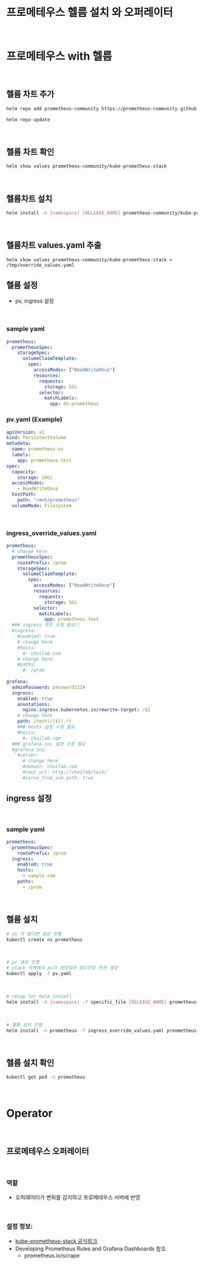 # 프로메테우스 헬름 설치 와 오퍼레이터

<br>

# 프로메테우스 with 헬름

<br>

## 헬름 차트 추가

```bash
helm repo add prometheus-community https://prometheus-community.github.io/helm-charts

helm repo update
```

<br>

## 헬름 차트 확인

```bash
helm show values prometheus-community/kube-prometheus-stack
```


<br>

## 헬름차트 설치

```bash
helm install -n [namespace] [RELEASE_NAME] prometheus-community/kube-prometheus-stack
```

<br>

## 헬름차트 values.yaml 추출

```
helm show values prometheus-community/kube-prometheus-stack > /tmp/override_values.yaml
```

## 헬름 설정

- pv, ingress 설정

<br>

### sample yaml

```yaml
prometheus:
  prometheusSpec:
    storageSpec:
      volumeClaimTemplate:
        spec:
          accessModes: ["ReadWriteOnce"]
          resources:
            requests:
              storage: 5Gi
            selector:
              matchLabels:
                app: ds-prometheus
```

### pv.yaml (Example)

```yaml
apiVersion: v1
kind: PersistentVolume
metadata:
  name: prometheus-pv
  labels:
    app: prometheus-test
spec:
  capacity:
    storage: 20Gi
  accessModes:
    - ReadWriteOnce
  hostPath:
    path: "/mnt/prometheus"
  volumeMode: Filesystem
```

<br>

### ingress_override_values.yaml

```yaml
prometheus:
  # change here
  prometheusSpec:
    routePrefix: /prom
    storageSpec:
      volumeClaimTemplate:
        spec:
          accessModes: ["ReadWriteOnce"]
          resources:
            requests:
              storage: 5Gi
          selector:
            matchLabels:
              app: prometheus-test
  ### ingress 쪽은 수정 필요!!
  #ingress:
    #enabled: true
    # change here
    #hosts:
      #- choilab.com
    # change here
    #paths:
      #- /prom
      
grafana:
  adminPassword: password1234
  ingress:
    enabled: true
    annotations:
      nginx.ingress.kubernetes.io/rewrite-target: /$2
    # change here
    path: /test(/|$)(.*)
    ### hosts 설정 수정 필요
    #hosts:
      #- choilab.com
  ### grafana.ini 설정 수정 필요 
  #grafana.ini:
    #server:
      # change here
      #domain: choilab.com
      #root_url: http://choilab/test/
      #serve_from_sub_path: true
```


## ingress 설정

<br>

### sample yaml

```yaml
prometheus:
  proemtheusSpec:
    routePrefix: /prom
  ingress:
    enabled: true
    hosts:
      - sample.com
    paths:
      - /prom
```

<br>

## 헬름 설치

```bash
# ns 가 없다면 생성 진행
kubectl create ns prometheus
```

<br>

```bash
# pv 생성 진행
# stack 자체에서 pv가 정의되어 있으므로 먼저 생성
kubectl apply -f pv.yaml
```

<br>


```bash
# recap for helm install
helm install -n [namespace] -f specific_file [RELEASE_NAME] prometheus-community/kube-prometheus-stack
```

<br>

```bash
# 헬름 설치 진행
helm install -n prometheus -f ingress_override_values.yaml preometheus-stack prometheus-community/kube-prometheus-stack
```

<br>

## 헬름 설치 확인

```bash
kubectl get pod -n prometheus
```

<br>

# Operator

<br>

## 프로메테우스 오퍼레이터

<br>

### 역할

- 오퍼레이터가 변화를 감지하고 프로메테우스 서버에 반영

<br>

### 설정 정보:

- [kube-prometheus-stack 공식링크](https://github.com/prometheus-community/helm-charts/tree/main/charts/kube-prometheus-stack)
- Developing Prometheus Rules and Grafana Dashboards 참조
  - prometheus.io/scrape